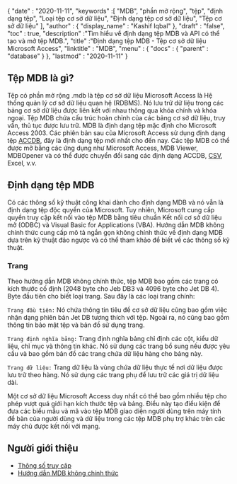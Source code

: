 {
  "date" : "2020-11-11",
  "keywords" :[ "MDB", "phần mở rộng", "tệp", "định dạng tệp", "Loại tệp cơ sở dữ liệu", "Định dạng tệp cơ sở dữ liệu", "Tệp cơ sở dữ liệu" ],
  "author" : {
    "display_name" : "Kashif Iqbal"
},
  "draft" : "false",
  "toc" : true,
  "description" :"Tìm hiểu về định dạng tệp MDB và API có thể tạo và mở tệp MDB.",
  "title" :"Định dạng tệp MDB - Tệp cơ sở dữ liệu Microsoft Access",
  "linktitle" : "MDB",
  "menu" : {
    "docs" : {
      "parent" : "database"
}
},
  "lastmod" : "2020-11-11"
}

## Tệp MDB là gì?

Tệp có phần mở rộng .mdb là tệp cơ sở dữ liệu Microsoft Access là Hệ thống quản lý cơ sở dữ liệu quan hệ (RDBMS). Nó lưu trữ dữ liệu trong các bảng cơ sở dữ liệu được liên kết với nhau thông qua khóa chính và khóa ngoại. Tệp MDB chứa cấu trúc hoàn chỉnh của các bảng cơ sở dữ liệu, truy vấn, thủ tục được lưu trữ. MDB là định dạng tệp mặc định cho Microsoft Access 2003. Các phiên bản sau của Microsoft Access sử dụng định dạng tệp [ACCDB](/vi/database/accdb/), đây là định dạng tệp mới nhất cho đến nay. Các tệp MDB có thể được mở bằng các ứng dụng như Microsoft Access, MDB Viewer, MDBOpener và có thể được chuyển đổi sang các định dạng ACCDB, [CSV](/vi/spreadsheet/csv/), Excel, v.v.

## Định dạng tệp MDB

Có các thông số kỹ thuật công khai dành cho định dạng MDB và nó vẫn là định dạng tệp độc quyền của Microsoft. Tuy nhiên, Microsoft cung cấp quyền truy cập kết nối vào tệp MDB bằng tiêu chuẩn Kết nối cơ sở dữ liệu mở (ODBC) và Visual Basic for Applications (VBA). Hướng dẫn MDB không chính thức cung cấp mô tả ngắn gọn không chính thức về định dạng MDB dựa trên kỹ thuật đảo ngược và có thể tham khảo để biết về các thông số kỹ thuật.

### Trang

Theo hướng dẫn MDB không chính thức, tệp MDB bao gồm các trang có kích thước cố định (2048 byte cho Jeb DB3 và 4096 byte cho Jet DB 4). Byte đầu tiên cho biết loại trang. Sau đây là các loại trang chính:

`Trang đầu tiên:` Nó chứa thông tin tiêu đề cơ sở dữ liệu cũng bao gồm việc nhận dạng phiên bản Jet DB tương thích với tệp. Ngoài ra, nó cũng bao gồm thông tin bảo mật tệp và bản đồ sử dụng trang.

`Trang định nghĩa bảng:` Trang định nghĩa bảng chỉ định các cột, kiểu dữ liệu, chỉ mục và thông tin khác. Nó sử dụng các trang bổ sung nếu được yêu cầu và bao gồm bản đồ các trang chứa dữ liệu hàng cho bảng này.

`Trang dữ liệu:` Trang dữ liệu là vùng chứa dữ liệu thực tế nơi dữ liệu được lưu trữ theo hàng. Nó sử dụng các trang phụ để lưu trữ các giá trị dữ liệu dài.

Một cơ sở dữ liệu Microsoft Access duy nhất có thể bao gồm nhiều tệp cho phép vượt quá giới hạn kích thước tệp và bảng. Điều này tạo điều kiện để đưa các biểu mẫu và mã vào tệp MDB giao diện người dùng trên máy tính để bàn của người dùng và dữ liệu trong các tệp MDB phụ trợ khác trên các máy chủ được kết nối với mạng.

## Người giới thiệu ##

* [Thông số truy cập](https://support.microsoft.com/en-us/office/access-specifications-0cf3c66f-9cf2-4e32-9568-98c1025bb47c)
* [Hướng dẫn MDB không chính thức](http://jabakobob.net/mdb/)

